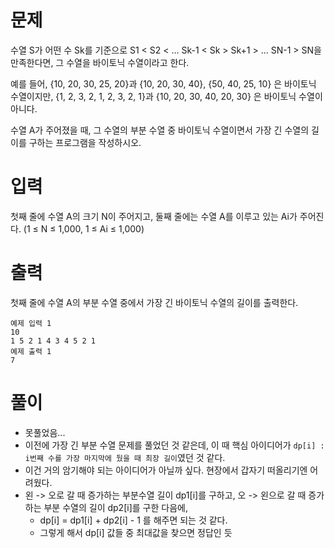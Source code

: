 # 문제
수열 S가 어떤 수 Sk를 기준으로 S1 < S2 < ... Sk-1 < Sk > Sk+1 > ... SN-1 > SN을 만족한다면, 그 수열을 바이토닉 수열이라고 한다.

예를 들어, {10, 20, 30, 25, 20}과 {10, 20, 30, 40}, {50, 40, 25, 10} 은 바이토닉 수열이지만, {1, 2, 3, 2, 1, 2, 3, 2, 1}과 {10, 20, 30, 40, 20, 30} 은 바이토닉 수열이 아니다.

수열 A가 주어졌을 때, 그 수열의 부분 수열 중 바이토닉 수열이면서 가장 긴 수열의 길이를 구하는 프로그램을 작성하시오.

# 입력
첫째 줄에 수열 A의 크기 N이 주어지고, 둘째 줄에는 수열 A를 이루고 있는 Ai가 주어진다. (1 ≤ N ≤ 1,000, 1 ≤ Ai ≤ 1,000)

# 출력
첫째 줄에 수열 A의 부분 수열 중에서 가장 긴 바이토닉 수열의 길이를 출력한다.
```
예제 입력 1
10
1 5 2 1 4 3 4 5 2 1
예제 출력 1
7
```

# 풀이
- 못풀었음...
- 이전에 가장 긴 부분 수열 문제를 풀었던 것 같은데, 이 때 핵심 아이디어가 `dp[i] : i번째 수를 가장 마지막에 뒀을 때 최장 길이`였던 것 같다.
- 이건 거의 암기해야 되는 아이디어가 아닐까 싶다. 현장에서 갑자기 떠올리기엔 어려웠다.
- 왼 -> 오로 갈 때 증가하는 부분수열 길이 dp1[i]를 구하고, 오 -> 왼으로 갈 때 증가하는 부분 수열의 길이 dp2[i]를 구한 다음에, 
  - dp[i] = dp1[i] + dp2[i] - 1 를 해주면 되는 것 같다.
  - 그렇게 해서 dp[i] 값들 중 최대값을 찾으면 정답인 듯
